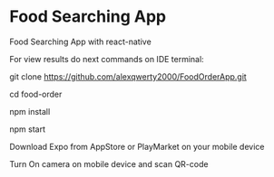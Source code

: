 # Food Searching App
Food Searching App with react-native

For view results do next commands on IDE terminal:

git clone https://github.com/alexqwerty2000/FoodOrderApp.git

cd food-order

npm install

npm start

Download Expo from AppStore or PlayMarket on your mobile device

Turn On camera on mobile device and scan QR-code
